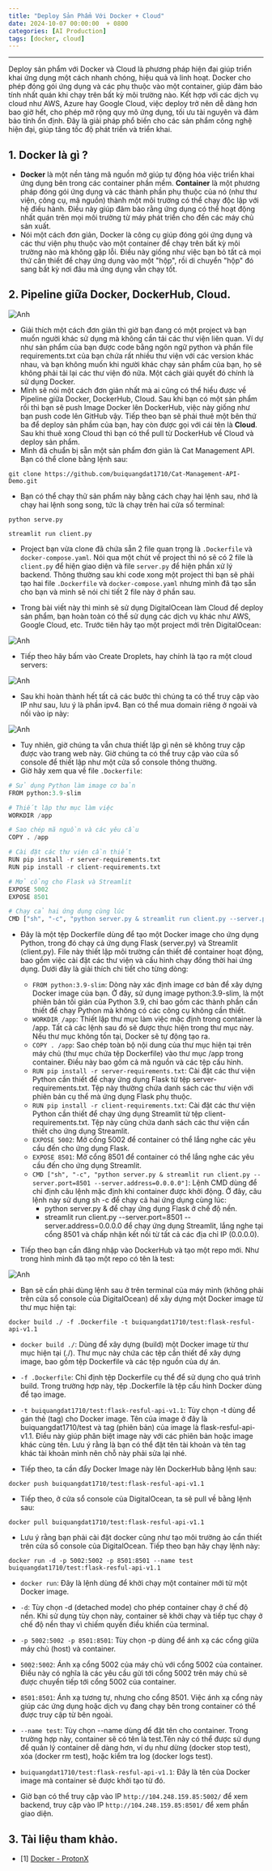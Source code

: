 ```yaml
---
title: "Deploy Sản Phẩm Với Docker + Cloud"
date: 2024-10-07 00:00:00  + 0800
categories: [AI Production]
tags: [docker, cloud]
---
```

---

Deploy sản phẩm với Docker và Cloud là phương pháp hiện đại giúp triển khai ứng dụng một cách nhanh chóng, hiệu quả và linh hoạt. Docker cho phép đóng gói ứng dụng và các phụ thuộc vào một container, giúp đảm bảo tính nhất quán khi chạy trên bất kỳ môi trường nào. Kết hợp với các dịch vụ cloud như AWS, Azure hay Google Cloud, việc deploy trở nên dễ dàng hơn bao giờ hết, cho phép mở rộng quy mô ứng dụng, tối ưu tài nguyên và đảm bảo tính ổn định. Đây là giải pháp phổ biến cho các sản phẩm công nghệ hiện đại, giúp tăng tốc độ phát triển và triển khai.

## 1. Docker là gì ?

- **Docker** là một nền tảng mã nguồn mở giúp tự động hóa việc triển khai ứng dụng bên trong các container phần mềm. **Container** là một phương pháp đóng gói ứng dụng và các thành phần phụ thuộc của nó (như thư viện, công cụ, mã nguồn) thành một môi trường có thể chạy độc lập với hệ điều hành. Điều này giúp đảm bảo rằng ứng dụng có thể hoạt động nhất quán trên mọi môi trường từ máy phát triển cho đến các máy chủ sản xuất.
- Nói một cách đơn giản, Docker là công cụ giúp đóng gói ứng dụng và các thư viện phụ thuộc vào một container để chạy trên bất kỳ môi trường nào mà không gặp lỗi. Điều này giống như việc bạn bỏ tất cả mọi thứ cần thiết để chạy ứng dụng vào một "hộp", rồi di chuyển "hộp" đó sang bất kỳ nơi đâu mà ứng dụng vẫn chạy tốt.

## 2. Pipeline giữa Docker, DockerHub, Cloud.

![Anh](./image/Docker.png)

- Giải thích một cách đơn giản thì giờ bạn đang có một project và bạn muốn người khác sử dụng mà không cần tải các thư viện liên quan. Ví dự như sản phẩm của bạn được code bằng ngôn ngữ python và phần file requirements.txt của bạn chứa rất nhiều thư viện với các version khác nhau, và bạn không muốn khi người khác chạy sản phẩm của bạn, họ sẽ không phải tải lại các thư viện đó nữa. Một cách giải quyết đó chính là sử dụng Docker.
- Mình sẽ nói một cách đơn giản nhất mà ai cũng có thể hiểu được về Pipeline giữa Docker, DockerHub, Cloud. Sau khi bạn có một sản phẩm rồi thì bạn sẽ push Image Docker lên DockerHub, việc này giống như bạn push code lên GitHub vậy. Tiếp theo bạn sẽ phải thuê một bên thứ ba để deploy sản phầm của bạn, hay còn được gọi với cái tên là **Cloud**. Sau khi thuê xong Cloud thì bạn có thể pull từ DockerHub về Cloud và deploy sản phẩm.
- Mình đã chuẩn bị sẵn một sản phẩm đơn giản là Cat Management API. Bạn có thể clone bằng lệnh sau:

`git clone https://github.com/buiquangdat1710/Cat-Management-API-Demo.git`

- Bạn có thể chạy thử sản phẩm này bằng cách chạy hai lệnh sau, nhớ là chạy hai lệnh song song, tức là chạy trên hai cửa số terminal:

`python serve.py`

`streamlit run client.py`

- Project bạn vừa clone đã chứa sẵn 2 file quan trọng là `.Dockerfile` và `docker-compose.yaml`. Nói qua một chút về project thì nó sẽ có 2 file là `client.py` để hiện giao diện và file `server.py` để hiện phần xử lý backend. Thông thường sau khi code xong một project thì bạn sẽ phải tạo hai file `.Dockerfile` và `docker-compose.yaml` nhưng mình đã tạo sẵn cho bạn và mình sẽ nói chi tiết 2 file này ở phần sau.

- Trong bài viết này thì mình sẽ sử dụng DigitalOcean làm Cloud để deploy sản phẩm, bạn hoàn toàn có thể sử dụng các dịch vụ khác như AWS, Google Cloud, etc. Trước tiên hãy tạo một project mới trên DigitalOcean:

![Anh](./image/CreateProject.png)

- Tiếp theo hãy bấm vào Create Droplets, hay chính là tạo ra một cloud servers:

![Anh](./image/Droplets.png)

- Sau khi hoàn thành hết tất cả các bước thì chúng ta có thể truy cập vào IP như sau, lưu ý là phần ipv4. Bạn có thể mua domain riêng ở ngoài và nối vào ip này:

![Anh](./image/IP.png)

- Tuy nhiên, giờ chúng ta vẫn chưa thiết lập gì nên sẽ không truy cập được vào trang web này. Giờ chúng ta có thể truy cập vào cửa sổ console để thiết lập như một cửa sổ console thông thường.
- Giờ hãy xem qua về file `.Dockerfile`:

```python
# Sử dụng Python làm image cơ bản
FROM python:3.9-slim

# Thiết lập thư mục làm việc
WORKDIR /app

# Sao chép mã nguồn và các yêu cầu
COPY . /app

# Cài đặt các thư viện cần thiết
RUN pip install -r server-requirements.txt
RUN pip install -r client-requirements.txt

# Mở cổng cho Flask và Streamlit
EXPOSE 5002
EXPOSE 8501

# Chạy cả hai ứng dụng cùng lúc
CMD ["sh", "-c", "python server.py & streamlit run client.py --server.port=8501 --server.address=0.0.0.0"]

```

- Đây là một tệp Dockerfile dùng để tạo một Docker image cho ứng dụng Python, trong đó chạy cả ứng dụng Flask (server.py) và Streamlit (client.py). File này thiết lập môi trường cần thiết để container hoạt động, bao gồm việc cài đặt các thư viện và cấu hình chạy đồng thời hai ứng dụng. Dưới đây là giải thích chi tiết cho từng dòng:

  - `FROM python:3.9-slim`: Dòng này xác định image cơ bản để xây dựng Docker image của bạn. Ở đây, sử dụng image python:3.9-slim, là một phiên bản tối giản của Python 3.9, chỉ bao gồm các thành phần cần thiết để chạy Python mà không có các công cụ không cần thiết.
  - `WORKDIR /app`: Thiết lập thư mục làm việc mặc định trong container là /app. Tất cả các lệnh sau đó sẽ được thực hiện trong thư mục này. Nếu thư mục không tồn tại, Docker sẽ tự động tạo ra.
  - `COPY . /app`: Sao chép toàn bộ nội dung của thư mục hiện tại trên máy chủ (thư mục chứa tệp Dockerfile) vào thư mục /app trong container. Điều này bao gồm cả mã nguồn và các tệp cấu hình.
  - `RUN pip install -r server-requirements.txt`: Cài đặt các thư viện Python cần thiết để chạy ứng dụng Flask từ tệp server-requirements.txt. Tệp này thường chứa danh sách các thư viện với phiên bản cụ thể mà ứng dụng Flask phụ thuộc.
  - `RUN pip install -r client-requirements.txt`: Cài đặt các thư viện Python cần thiết để chạy ứng dụng Streamlit từ tệp client-requirements.txt. Tệp này cũng chứa danh sách các thư viện cần thiết cho ứng dụng Streamlit.
  - `EXPOSE 5002`: Mở cổng 5002 để container có thể lắng nghe các yêu cầu đến cho ứng dụng Flask.
  - `EXPOSE 8501`: Mở cổng 8501 để container có thể lắng nghe các yêu cầu đến cho ứng dụng Streamlit.
  - `CMD ["sh", "-c", "python server.py & streamlit run client.py --server.port=8501 --server.address=0.0.0.0"]`: Lệnh CMD dùng để chỉ định câu lệnh mặc định khi container được khởi động. Ở đây, câu lệnh này sử dụng sh -c để chạy cả hai ứng dụng cùng lúc:
    - python server.py & để chạy ứng dụng Flask ở chế độ nền.
    - streamlit run client.py --server.port=8501 --server.address=0.0.0.0 để chạy ứng dụng Streamlit, lắng nghe tại cổng 8501 và chấp nhận kết nối từ tất cả các địa chỉ IP (0.0.0.0).

- Tiếp theo bạn cần đăng nhập vào DockerHub và tạo một repo mới. Như trong hình mình đã tạo một repo có tên là test:
  
![Anh](./image/DockerHub.png)

- Bạn sẽ cần phải dùng lệnh sau ở trên terminal của máy mình (không phải trên cửa sổ console của DigitalOcean) dể xây dựng một Docker image từ thư mục hiện tại:

`docker build ./ -f .Dockerfile -t buiquangdat1710/test:flask-resful-api-v1.1`

- `docker build ./`: Dùng để xây dựng (build) một Docker image từ thư mục hiện tại (./). Thư mục này chứa các tệp cần thiết để xây dựng image, bao gồm tệp Dockerfile và các tệp nguồn của dự án.
- `-f .Dockerfile`: Chỉ định tệp Dockerfile cụ thể để sử dụng cho quá trình build. Trong trường hợp này, tệp .Dockerfile là tệp cấu hình Docker dùng để tạo image.
- `-t buiquangdat1710/test:flask-resful-api-v1.1`: Tùy chọn -t dùng để gán thẻ (tag) cho Docker image. Tên của image ở đây là buiquangdat1710/test và tag (phiên bản) của image là flask-resful-api-v1.1. Điều này giúp phân biệt image này với các phiên bản hoặc image khác cùng tên. Lưu ý rằng là bạn có thể đặt tên tài khoản và tên tag khác tài khoản mình nên chỗ này phải sửa lại nhé.

- Tiếp theo, ta cần đẩy Docker Image này lên DockerHub bằng lệnh sau:

`docker push buiquangdat1710/test:flask-resful-api-v1.1`

- Tiếp theo, ở cửa sổ console của DigitalOcean, ta sẽ pull về bằng lệnh sau:

`docker pull buiquangdat1710/test:flask-resful-api-v1.1`

- Lưu ý rằng bạn phải cài đặt docker cũng như tạo môi trường ảo cần thiết trên cửa sổ console của DigitalOcean. Tiếp theo bạn hãy chạy lệnh này:

`docker run -d -p 5002:5002 -p 8501:8501 --name test buiquangdat1710/test:flask-resful-api-v1.1`

- `docker run`: Đây là lệnh dùng để khởi chạy một container mới từ một Docker image.
- `-d`: Tùy chọn -d (detached mode) cho phép container chạy ở chế độ nền. Khi sử dụng tùy chọn này, container sẽ khởi chạy và tiếp tục chạy ở chế độ nền thay vì chiếm quyền điều khiển của terminal.
- `-p 5002:5002 -p 8501:8501`: Tùy chọn -p dùng để ánh xạ các cổng giữa máy chủ (host) và container.
- `5002:5002`: Ánh xạ cổng 5002 của máy chủ với cổng 5002 của container. Điều này có nghĩa là các yêu cầu gửi tới cổng 5002 trên máy chủ sẽ được chuyển tiếp tới cổng 5002 của container.
- `8501:8501`: Ánh xạ tương tự, nhưng cho cổng 8501. Việc ánh xạ cổng này giúp các ứng dụng hoặc dịch vụ đang chạy bên trong container có thể được truy cập từ bên ngoài.
- `--name test`: Tùy chọn --name dùng để đặt tên cho container. Trong trường hợp này, container sẽ có tên là test.Tên này có thể được sử dụng để quản lý container dễ dàng hơn, ví dụ như dừng (docker stop test), xóa (docker rm test), hoặc kiểm tra log (docker logs test).
- `buiquangdat1710/test:flask-resful-api-v1.1`: Đây là tên của Docker image mà container sẽ được khởi tạo từ đó.

- Giờ bạn có thể truy cập vào IP `http://104.248.159.85:5002/` để xem backend, truy cập vào IP `http://104.248.159.85:8501/` để xem phần giao diện.

## 3. Tài liệu tham khảo.
- [1] [Docker - ProtonX](https://protonx.io/courses/66e7b29476c94100195c25cd/topics/66f0dd6e76c941001963e0fb)

